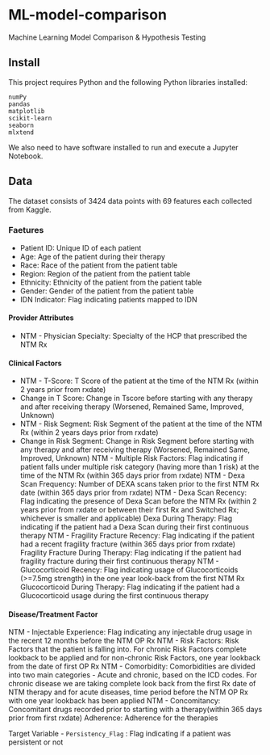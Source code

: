 # ML-model-comparison
Machine Learning Model Comparison &amp; Hypothesis Testing

## Install
This project requires Python and the following Python libraries installed:

    numPy
    pandas
    matplotlib
    scikit-learn
    seaborn
    mlxtend

We also need to have software installed to run and execute a Jupyter Notebook.

## Data
The dataset consists of 3424 data points with 69 features each collected from Kaggle.

### Faetures

- Patient ID: Unique ID of each patient
- Age: Age of the patient during their therapy
- Race: Race of the patient from the patient table
- Region: Region of the patient from the patient table
- Ethnicity: Ethnicity of the patient from the patient table
- Gender: Gender of the patient from the patient table
- IDN Indicator: Flag indicating patients mapped to IDN

#### Provider Attributes
- NTM - Physician Specialty: Specialty of the HCP that prescribed the NTM Rx

#### Clinical Factors
- NTM - T-Score: T Score of the patient at the time of the NTM Rx (within 2 years prior from rxdate)
- Change in T Score: Change in Tscore before starting with any therapy and after receiving therapy (Worsened, Remained Same, Improved, Unknown)
- NTM - Risk Segment: Risk Segment of the patient at the time of the NTM Rx (within 2 years days prior from rxdate)
- Change in Risk Segment: Change in Risk Segment before starting with any therapy and after receiving therapy (Worsened, Remained Same, Improved, Unknown)
NTM - Multiple Risk Factors: Flag indicating if patient falls under multiple risk category (having more than 1 risk) at the time of the NTM Rx (within 365 days prior from rxdate)
NTM - Dexa Scan Frequency: Number of DEXA scans taken prior to the first NTM Rx date (within 365 days prior from rxdate)
NTM - Dexa Scan Recency: Flag indicating the presence of Dexa Scan before the NTM Rx (within 2 years prior from rxdate or between their first Rx and Switched Rx; whichever is smaller and applicable)
Dexa During Therapy: Flag indicating if the patient had a Dexa Scan during their first continuous therapy
NTM - Fragility Fracture Recency: Flag indicating if the patient had a recent fragility fracture (within 365 days prior from rxdate)
Fragility Fracture During Therapy: Flag indicating if the patient had fragility fracture during their first continuous therapy
NTM - Glucocorticoid Recency: Flag indicating usage of Glucocorticoids (>=7.5mg strength) in the one year look-back from the first NTM Rx
Glucocorticoid During Therapy: Flag indicating if the patient had a Glucocorticoid usage during the first continuous therapy

#### Disease/Treatment Factor
NTM - Injectable Experience: Flag indicating any injectable drug usage in the recent 12 months before the NTM OP Rx
NTM - Risk Factors: Risk Factors that the patient is falling into. For chronic Risk Factors complete lookback to be applied and for non-chronic Risk Factors, one year lookback from the date of first OP Rx
NTM - Comorbidity: Comorbidities are divided into two main categories - Acute and chronic, based on the ICD codes. For chronic disease we are taking complete look back from the first Rx date of NTM therapy and for acute diseases, time period before the NTM OP Rx with one year lookback has been applied
NTM - Concomitancy: Concomitant drugs recorded prior to starting with a therapy(within 365 days prior from first rxdate)
Adherence: Adherence for the therapies

Target Variable - `Persistency_Flag` : Flag indicating if a patient was persistent or not

